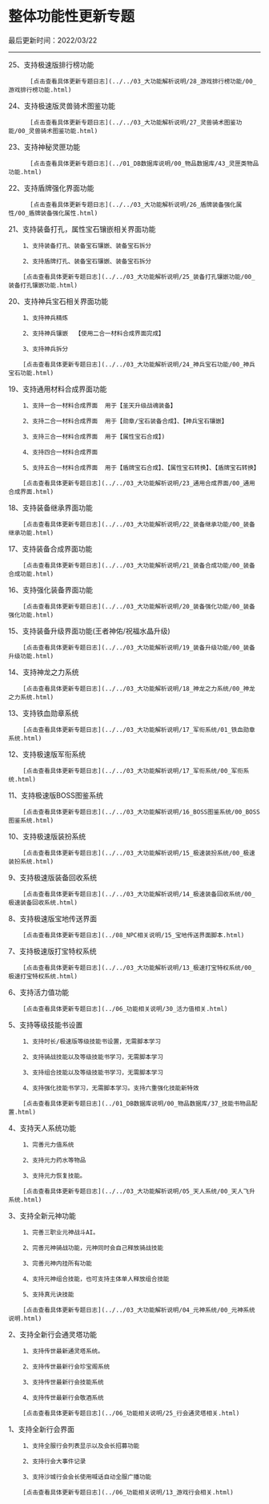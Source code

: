 # 整体功能性更新专题

最后更新时间：2022/03/22  

* * *




25、支持极速版排行榜功能

          [点击查看具体更新专题日志](../../03_大功能解析说明/28_游戏排行榜功能/00_游戏排行榜功能.html)

24、支持极速版灵兽骑术图鉴功能

          [点击查看具体更新专题日志](../../03_大功能解析说明/27_灵兽骑术图鉴功能/00_灵兽骑术图鉴功能.html)

23、支持神秘灵匣功能

          [点击查看具体更新专题日志](../01_DB数据库说明/00_物品数据库/43_灵匣类物品功能.html)

22、支持盾牌强化界面功能

          [点击查看具体更新专题日志](../../03_大功能解析说明/26_盾牌装备强化属性/00_盾牌装备强化属性.html)

21、支持装备打孔，属性宝石镶嵌相关界面功能

        1、支持装备打孔、装备宝石镶嵌、装备宝石拆分

        2、支持盾牌打孔、装备宝石镶嵌、装备宝石拆分

        [点击查看具体更新专题日志](../../03_大功能解析说明/25_装备打孔镶嵌功能/00_装备打孔镶嵌功能.html)

20、支持神兵宝石相关界面功能

        1、支持神兵精炼

        2、支持神兵镶嵌  【使用二合一材料合成界面完成】

        3、支持神兵拆分

        [点击查看具体更新专题日志](../../03_大功能解析说明/24_神兵宝石功能/00_神兵宝石功能.html)

19、支持通用材料合成界面功能

        1、支持一合一材料合成界面  用于【圣天升级战魂装备】

        2、支持二合一材料合成界面  用于【勋章/宝石装备合成】、【神兵宝石镶嵌】

        3、支持三合一材料合成界面  用于【属性宝石合成】)

        4、支持四合一材料合成界面

        5、支持五合一材料合成界面  用于【盾牌宝石合成】、【属性宝石转换】、【盾牌宝石转换】

        [点击查看具体更新专题日志](../../03_大功能解析说明/23_通用合成界面/00_通用合成界面.html)

18、支持装备继承界面功能

        [点击查看具体更新专题日志](../../03_大功能解析说明/22_装备继承功能/00_装备继承功能.html)

17、支持装备合成界面功能

        [点击查看具体更新专题日志](../../03_大功能解析说明/21_装备合成功能/00_装备合成功能.html)

16、支持强化装备界面功能

        [点击查看具体更新专题日志](../../03_大功能解析说明/20_装备强化功能/00_装备强化功能.html)

15、支持装备升级界面功能(王者神佑/祝福水晶升级)

        [点击查看具体更新专题日志](../../03_大功能解析说明/19_装备升级功能/00_装备升级功能.html)

14、支持神龙之力系统

        [点击查看具体更新专题日志](../../03_大功能解析说明/18_神龙之力系统/00_神龙之力系统.html)

13、支持铁血勋章系统

        [点击查看具体更新专题日志](../../03_大功能解析说明/17_军衔系统/01_铁血勋章系统.html)

12、支持极速版军衔系统

        [点击查看具体更新专题日志](../../03_大功能解析说明/17_军衔系统/00_军衔系统.html)

11、支持极速版BOSS图鉴系统

        [点击查看具体更新专题日志](../../03_大功能解析说明/16_BOSS图鉴系统/00_BOSS图鉴系统.html)

10、支持极速版装扮系统

        [点击查看具体更新专题日志](../../03_大功能解析说明/15_极速装扮系统/00_极速装扮系统.html)

9、支持极速版装备回收系统

        [点击查看具体更新专题日志](../../03_大功能解析说明/14_极速装备回收系统/00_极速装备回收系统.html)

8、支持极速版宝地传送界面

        [点击查看具体更新专题日志](../08_NPC相关说明/15_宝地传送界面脚本.html)

7、支持极速版打宝特权系统

        [点击查看具体更新专题日志](../../03_大功能解析说明/13_极速打宝特权系统/00_极速打宝特权系统.html)

6、支持活力值功能

        [点击查看具体更新专题日志](../06_功能相关说明/30_活力值相关.html)

5、支持等级技能书设置

        1、支持时长/极速版等级技能书设置，无需脚本学习

        2、支持骑战技能以及等级技能书学习，无需脚本学习

        3、支持组合技能以及等级技能书学习，无需脚本学习

        4、支持强化技能书学习，无需脚本学习。支持六重强化技能新特效

        [点击查看具体更新专题日志](../01_DB数据库说明/00_物品数据库/37_技能书物品配置.html)

4、支持天人系统功能

        1、完善元力值系统

        2、支持元力药水等物品

        3、支持元力恢复技能。

        [点击查看具体更新专题日志](../../03_大功能解析说明/05_天人系统/00_天人飞升系统.html)

3、支持全新元神功能

        1、完善三职业元神战斗AI。

        2、完善元神骑战功能，元神同时会自己释放骑战技能

        3、完善元神内挂所有功能

        4、支持元神组合技能，也可支持主体单人释放组合技能

        5、支持真元诀技能

        [点击查看具体更新专题日志](../../03_大功能解析说明/04_元神系统/00_元神系统说明.html)

2、支持全新行会通灵塔功能

        1、支持传世最新通灵塔系统。

        2、支持传世最新行会珍宝阁系统

        3、支持传世最新行会技能系统

        4、支持传世最新行会敬酒系统

        [点击查看具体更新专题日志](../06_功能相关说明/25_行会通灵塔相关.html)

1、支持全新行会界面

        1、支持全服行会列表显示以及会长招募功能

        2、支持行会大事件记录

        3、支持沙城行会会长使用喊话自动全服广播功能

        [点击查看具体更新专题日志](../06_功能相关说明/13_游戏行会相关.html)

